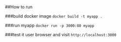 ##How to run

###build docker image
`docker build -t myapp .`

###run myapp
`docker run -p 3000:80 myapp`

###test it
user browser and visit `http://localhost:3000`

